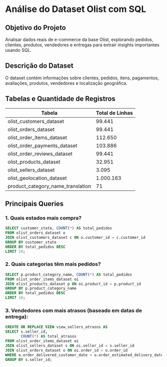 # Análise do Dataset Olist com SQL

## Objetivo do Projeto  
Analisar dados reais de e-commerce da base Olist, explorando pedidos, clientes, produtos, vendedores e entregas para extrair insights importantes usando SQL.

## Descrição do Dataset  
O dataset contém informações sobre clientes, pedidos, itens, pagamentos, avaliações, produtos, vendedores e localização geográfica.

## Tabelas e Quantidade de Registros

| Tabela                           | Total de Linhas |
|----------------------------------|-----------------|
| olist_customers_dataset          | 99.441          |
| olist_orders_dataset             | 99.441          |
| olist_order_items_dataset        | 112.650         |
| olist_order_payments_dataset     | 103.886         |
| olist_order_reviews_dataset      | 99.441          |
| olist_products_dataset           | 32.951          |
| olist_sellers_dataset            | 3.095           |
| olist_geolocation_dataset        | 1.000.163       |
| product_category_name_translation| 71              |

## Principais Queries

### 1. Quais estados mais compra?  
```sql
SELECT customer_state, COUNT(*) AS total_pedidos
FROM olist_orders_dataset o
JOIN olist_customers_dataset c ON o.customer_id = c.customer_id
GROUP BY customer_state
ORDER BY total_pedidos DESC
LIMIT 10;
```

### 2. Quais categorias têm mais pedidos?
```sql
SELECT p.product_category_name, COUNT(*) AS total_pedidos
FROM olist_order_items_dataset oi
JOIN olist_products_dataset p ON oi.product_id = p.product_id
GROUP BY p.product_category_name
ORDER BY total_pedidos DESC
LIMIT 10;
```

### 3. Vendedores com mais atrasos (baseado em datas de entrega):
```sql
CREATE OR REPLACE VIEW view_sellers_atrasos AS
SELECT s.seller_id,
       COUNT(*) AS total_atrasos
FROM olist_order_items_dataset oi
JOIN olist_sellers_dataset s ON oi.seller_id = s.seller_id
JOIN olist_orders_dataset o ON oi.order_id = o.order_id
WHERE o.order_delivered_customer_date > o.order_estimated_delivery_date
GROUP BY s.seller_id;
```
